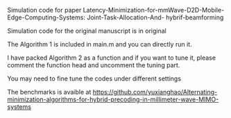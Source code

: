 Simulation code for paper  Latency-Minimization-for-mmWave-D2D-Mobile-Edge-Computing-Systems: Joint-Task-Allocation-And-
hybrif-beamforming

Simulation code for the original manuscript is in original

The Algorithm 1 is included in main.m and you can directly run it.

I have packed Algorithm 2 as a function and if you want to tune it, please comment the function head and uncomment the tuning part.

You may need to fine tune the codes under different settings

The benchmarks is avaible at https://github.com/yuxianghao/Alternating-minimization-algorithms-for-hybrid-precoding-in-millimeter-wave-MIMO-systems

